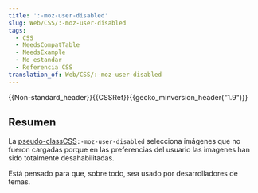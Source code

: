 ```yaml
---
title: ':-moz-user-disabled'
slug: Web/CSS/:-moz-user-disabled
tags:
  - CSS
  - NeedsCompatTable
  - NeedsExample
  - No estandar
  - Referencia CSS
translation_of: Web/CSS/:-moz-user-disabled
---
```

{{Non-standard_header}}{{CSSRef}}{{gecko_minversion_header("1.9")}}

## Resumen

La [pseudo-class](/es/docs/Web/CSS/Pseudo-classes)[CSS](/es/docs/Web/CSS)`:-moz-user-disabled` selecciona imágenes que no fueron cargadas porque en las preferencias del usuario las imagenes han sido totalmente desahabilitadas.

Está pensado para que, sobre todo, sea usado por desarrolladores de temas.
